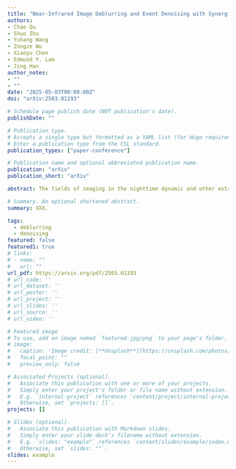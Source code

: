 ```yaml
---
title: "Near-Infrared Image Deblurring and Event Denoising with Synergistic Neuromorphic Imaging"
authors:
- Chao Qu
- Shuo Zhu
- Yuhang Wang
- Zongze Wu
- Xiaoyu Chen
- Edmund Y. Lam
- Jing Han
author_notes:
- ""
- ""
date: "2025-05-03T00:00:00Z"
doi: "arXiv:2503.01193"

# Schedule page publish date (NOT publication's date).
publishDate: ""

# Publication type.
# Accepts a single type but formatted as a YAML list (for Hugo requirements).
# Enter a publication type from the CSL standard.
publication_types: ["paper-conference"]

# Publication name and optional abbreviated publication name.
publication: "arXiv"
publication_short: "arXiv"

abstract: The fields of imaging in the nighttime dynamic and other extremely dark conditions have seen impressive and transformative advancements in recent years, partly driven by the rise of novel sensing approaches, e.g., near-infrared (NIR) cameras with high sensitivity and event cameras with minimal blur. However, inappropriate exposure ratios of near-infrared cameras make them susceptible to distortion and blur. Event cameras are also highly sensitive to weak signals at night yet prone to interference, often generating substantial noise and significantly degrading observations and analysis. Herein, we develop a new framework for low-light imaging combined with NIR imaging and event-based techniques, named synergistic neuromorphic imaging, which can jointly achieve NIR image deblurring and event denoising. Harnessing cross-modal features of NIR images and visible events via spectral consistency and higherorder interaction, the NIR images and events are simultaneously fused, enhanced, and bootstrapped. Experiments on real and realistically simulated sequences demonstrate the effectiveness of our method and indicate better accuracy and robustness than other methods in practical scenarios. This study gives impetus to enhance both NIR images and events, which paves the way for high-fidelity low-light imaging and neuromorphic reasoning.

# Summary. An optional shortened abstract.
summary: XXX.

tags:
  - deblurring
  - denoising
featured: false
featured1: true
# links:
# - name: ""
#   url: ""
url_pdf: https://arxiv.org/pdf/2503.01193
# url_code: ''
# url_dataset: ''
# url_poster: ''
# url_project: ''
# url_slides: ''
# url_source: ''
# url_video: ''

# Featured image
# To use, add an image named `featured.jpg/png` to your page's folder. 
# image:
#   caption: 'Image credit: [**Unsplash**](https://unsplash.com/photos/jdD8gXaTZsc)'
#   focal_point: ""
#   preview_only: false

# Associated Projects (optional).
#   Associate this publication with one or more of your projects.
#   Simply enter your project's folder or file name without extension.
#   E.g. `internal-project` references `content/project/internal-project/index.md`.
#   Otherwise, set `projects: []`.
projects: []

# Slides (optional).
#   Associate this publication with Markdown slides.
#   Simply enter your slide deck's filename without extension.
#   E.g. `slides: "example"` references `content/slides/example/index.md`.
#   Otherwise, set `slides: ""`.
slides: example
---
```


<!-- {{% callout note %}}
Click the *Cite* button above to demo the feature to enable visitors to import publication metadata into their reference management software.
{{% /callout %}}

{{% callout note %}}
Create your slides in Markdown - click the *Slides* button to check out the example.
{{% /callout %}} -->

<!-- Add the publication's **full text** or **supplementary notes** here. You can use rich formatting such as including [code, math, and images](https://docs.hugoblox.com/content/writing-markdown-latex/). -->
